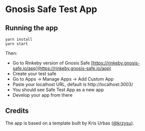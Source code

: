 # Gnosis Safe Test App

## Running the app

```
yarn install
yarn start
```

Then:

- Go to Rinkeby version of Gnosis Safe [https://rinkeby.gnosis-safe.io/app](https://rinkeby.gnosis-safe.io/app)
- Create your test safe
- Go to Apps -> Manage Apps -> Add Custom App
- Paste your localhost URL, default is http://localhost:3003/
- You should see Safe Test App as a new app
- Develop your app from there

## Credits

The app is based on a template built by Kris Urbas ([@krzysu](https://twitter.com/krzysu)).
